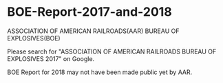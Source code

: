 # BOE-Report-2017-and-2018
ASSOCIATION OF AMERICAN RAILROADS(AAR) BUREAU OF EXPLOSIVES(BOE)

Please search for "ASSOCIATION OF AMERICAN RAILROADS BUREAU OF EXPLOSIVES 2017" on Google.

BOE Report for 2018 may not have been made public yet by AAR.

